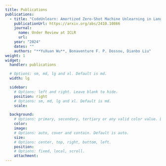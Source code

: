 ```yaml
---
title: Publications
publications:
  - title: "CodeUnlearn: Amortized Zero-Shot Machine Unlearning in Language Models Using Discrete Concept."
    publicationUrl: https://arxiv.org/abs/2410.10866
    journal:
      name: Under Review at ICLR
      url: 
    year: "2024"
    dates: ""
    authors: "**YuXuan Wu**, Bonaventure F. P. Dossou, Dianbo Liu"
weight: 1
widget:
  handler: publications

  # Options: sm, md, lg and xl. Default is md.
  width: lg

  sidebar:
    # Options: left and right. Leave blank to hide.
    position: right
    # Options: sm, md, lg and xl. Default is md.
    scale:

  background:
    # Options: primary, secondary, tertiary or any valid color value. Default is primary.
    color:
    image:
    # Options: auto, cover and contain. Default is auto.
    size:
    # Options: center, top, right, bottom, left.
    position:
    # Options: fixed, local, scroll.
    attachment:
---
```

